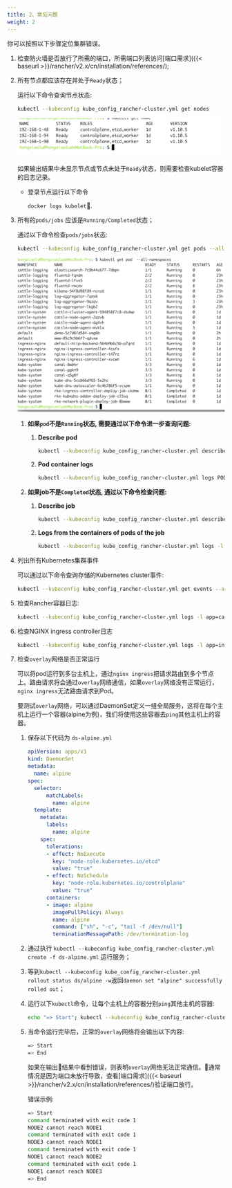 ```yaml
---
title: 2、常见问题
weight: 2 
---
```


你可以按照以下步骤定位集群错误。

1. 检查防火墙是否放行了所需的端口，所需端口列表访问[端口需求]({{< baseurl >}}/rancher/v2.x/cn/installation/references/);

2. 所有节点都应该存在并处于`Ready`状态；

    运行以下命令查询节点状态:

    ```bash
    kubectl --kubeconfig kube_config_rancher-cluster.yml get nodes
    ```
    ![image-20180719143000678](_index.assets/image-20180719143000678.png)

    如果输出结果中未显示节点或节点未处于`Ready`状态，则需要检查kubelet容器的日志记录。

    - 登录节点运行以下命令

        `docker logs kubelet`.

3. 所有的`pods/jobs` 应该是`Running/Completed`状态；

    通过以下命令检查`pods/jobs`状态:

    ```bash
    kubectl --kubeconfig kube_config_rancher-cluster.yml get pods --all-namespaces
    ```
    ![image-20180719143121419](_index.assets/image-20180719143121419.png)

    1. **如果`pod`不是`Running`状态, 需要通过以下命令进一步查询问题:**

        1. **Describe pod**

            ```bash
            kubectl --kubeconfig kube_config_rancher-cluster.yml describe pod POD_NAME -n NAMESPACE
            ```

        2. **Pod container logs**

            ```bash
            kubectl --kubeconfig kube_config_rancher-cluster.yml logs POD_NAME -n NAMESPACE
            ```
    2. **如果job不是`Completed`状态, 通过以下命令检查问题:**

        1. **Describe job**

            ```bash
            kubectl --kubeconfig kube_config_rancher-cluster.yml describe job JOB_NAME -n NAMESPACE
            ```

        2. **Logs from the containers of pods of the job**

            ```bash
            kubectl --kubeconfig kube_config_rancher-cluster.yml logs -l job-name=JOB_NAME -n NAMESPACE
            ```

4. 列出所有Kubernetes集群事件

    可以通过以下命令查询存储的Kubernetes cluster事件:

    ```bash
    kubectl --kubeconfig kube_config_rancher-cluster.yml get events --all-namespaces
    ```

5. 检查Rancher容器日志:

    ```bash
    kubectl --kubeconfig kube_config_rancher-cluster.yml logs -l app=cattle -n cattle-system
    ```

6. 检查NGINX ingress controller日志

    ```bash
    kubectl --kubeconfig kube_config_rancher-cluster.yml logs -l app=ingress-nginx -n ingress-nginx
    ```

7. 检查`overlay`网络是否正常运行

    可以将pod运行到多台主机上，通过`nginx ingress`把请求路由到多个节点上。路由请求将会通过`overlay`网络通信，如果`overlay`网络没有正常运行，`nginx ingress`无法路由请求到Pod。

    要测试`overlay`网络，可以通过DaemonSet定义一组全局服务，这将在每个主机上运行一个容器(alpine为例)，我们将使用这些容器去`ping`其他主机上的容器。

    1. 保存以下代码为 `ds-alpine.yml`

        ```yaml
        apiVersion: apps/v1
        kind: DaemonSet
        metadata:
          name: alpine
        spec:
          selector:
              matchLabels:
                name: alpine
          template:
            metadata:
              labels:
                name: alpine
            spec:
              tolerations:
              - effect: NoExecute
                key: "node-role.kubernetes.io/etcd"
                value: "true"
              - effect: NoSchedule
                key: "node-role.kubernetes.io/controlplane"
                value: "true"
              containers:
              - image: alpine
                imagePullPolicy: Always
                name: alpine
                command: ["sh", "-c", "tail -f /dev/null"]
                terminationMessagePath: /dev/termination-log
        ```

    2. 通过执行 `kubectl --kubeconfig kube_config_rancher-cluster.yml create -f ds-alpine.yml` 运行服务；

    3. 等到`kubectl --kubeconfig kube_config_rancher-cluster.yml rollout status ds/alpine -w`返回`daemon set "alpine" successfully rolled out`；

    4. 运行以下`kubectl`命令，让每个主机上的容器分别`ping`其他主机的容器:

        ```bash
        echo "=> Start"; kubectl --kubeconfig kube_config_rancher-cluster.yml get pods -l name=alpine -o jsonpath='{range .items[*]}{@.metadata.name}{" "}{@.spec.nodeName}{"\n"}{end}' | while read spod shost; do kubectl --kubeconfig kube_config_rancher-cluster.yml get pods -l name=alpine -o jsonpath='{range .items[*]}{@.status.podIP}{" "}{@.spec.nodeName}{"\n"}{end}' | while read tip thost; do kubectl --kubeconfig kube_config_rancher-cluster.yml --request-timeout='10s' exec $spod -- /bin/sh -c "ping -c2 $tip > /dev/null 2>&1"; RC=$?; if [ $RC -ne 0 ]; then echo $shost cannot reach $thost; fi; done; done; echo "=> End"
        ```

    5. 当命令运行完毕后，正常的`overlay`网络将会输出以下内容:

        ```bash
        => Start
        => End
        ```

        如果在输出结果中看到错误，则表明`overlay`网络无法正常通信。通常情况是因为端口未放行导致，查看[端口需求]({{< baseurl >}}/rancher/v2.x/cn/installation/references/)验证端口放行。

        错误示例:

        ```bash
        => Start
        command terminated with exit code 1
        NODE2 cannot reach NODE1
        command terminated with exit code 1
        NODE3 cannot reach NODE1
        command terminated with exit code 1
        NODE1 cannot reach NODE2
        command terminated with exit code 1
        NODE1 cannot reach NODE3
        => End
        ```
